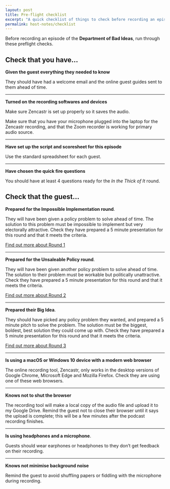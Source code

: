```yaml
---
layout: post
title: Pre-flight checklist
excerpt: "A quick checklist of things to check before recording an episode of the Department of Bad Ideas."
permalink: host-notes/checklist
---
```


Before recording an episode of the **Department of Bad Ideas**, run through these preflight checks.

## Check that you have…

**Given the guest everything they needed to know**

They should have had a welcome email and the online guest guides sent to them ahead of time.

---

**Turned on the recording softwares and devices**

Make sure Zencastr is set up properly so it saves the audio.

Make sure that you have your microphone plugged into the laptop for the Zencastr recording, and that the Zoom recorder is working for primary audio source.

---

**Have set up the script and scoresheet for this episode**

Use the standard spreadsheet for each guest.

---

**Have chosen the quick fire questions**

You should have at least 4 questions ready for the *In the Thick of It* round. 

## Check that the guest…

**Prepared for the Impossible Implementation round**. 

They will have been given a policy problem to solve ahead of time. The solution to this problem must be impossible to implement but very electorally attractive. Check they have prepared a 5 minute presentation for this round and that it meets the criteria.

[Find out more about Round 1](/guest-guides/impossible-implementation-unit)

---

**Prepared for the Unsaleable Policy round**. 

They will have been given another policy problem to solve ahead of time. The solution to their problem must be workable but politically unattractive. Check they have prepared a 5 minute presentation for this round and that it meets the criteria.

[Find out more about Round 2](/guest-guides/unsaleable-policy-division)

---

**Prepared their Big Idea**. 

They should have picked any policy problem they wanted, and prepared a 5 minute pitch to solve the problem. The solution must be the biggest, boldest, best solution they could come up with. Check they have prepared a 5 minute presentation for this round and that it meets the criteria.

[Find out more about Round 3](/guest-guides/the-big-idea)

---

**Is using a macOS or Windows 10 device with a modern web browser**

The online recording tool, Zencastr, only works in the desktop versions of Google Chrome, Microsoft Edge and Mozilla Firefox. Check they are using one of these web browsers.

---

**Knows not to shut the browser**

The recording tool will make a local copy of the audio file and upload it to my Google Drive. Remind the guest not to close their browser until it says the upload is complete; this will be a few minutes after the podcast recording finishes.

---

**Is using headphones and a microphone**. 

Guests should wear earphones or headphones to they don’t get feedback on their recording.


---

**Knows not minimise background noise**

Remind the guest to avoid shuffling papers or fiddling with the microphone during recording.

